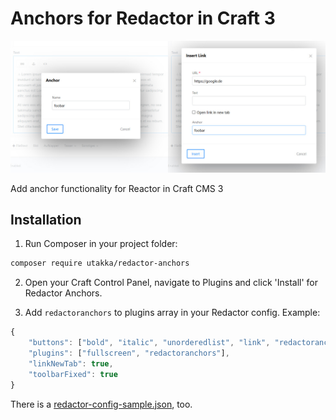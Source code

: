 # Anchors for Redactor in Craft 3

![Image of Craft Redactor Anchors](./preview.jpg)

Add anchor functionality for Reactor in Craft CMS 3

## Installation

1. Run Composer in your project folder:

```sh
composer require utakka/redactor-anchors
```

2. Open your Craft Control Panel, navigate to Plugins and click 'Install' for Redactor Anchors.

3. Add `redactoranchors` to plugins array in your Redactor config. Example:
```js
{
    "buttons": ["bold", "italic", "unorderedlist", "link", "redactoranchors", "image"],
    "plugins": ["fullscreen", "redactoranchors"],
    "linkNewTab": true,
    "toolbarFixed": true
}
```
There is a [redactor-config-sample.json](./redactor-config-sample.json), too.
